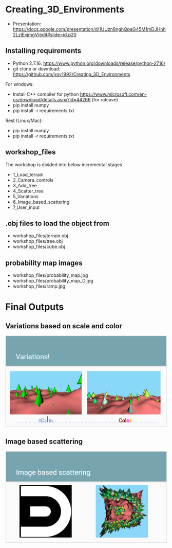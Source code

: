# Creating_3D_Environments
* Presentation: https://docs.google.com/presentation/d/1UUzn8nghQpaG45M1mDJHnh2LzjExjmgV/edit#slide=id.p20

## Installing requirements
* Python 2.7.16: https://www.python.org/downloads/release/python-2716/
* git clone or download: https://github.com/jroy1992/Creating_3D_Environments

For windows:
* Install C++ compiler for python https://www.microsoft.com/en-us/download/details.aspx?id=44266 (for ratcave)
* pip install numpy
* pip install -r requirements.txt

Rest (Linux/Mac):
* pip install numpy
* pip install -r requirements.txt

## workshop_files
The workshop is divided into below incremental stages
* 1_Load_terrain
* 2_Camera_controls
* 3_Add_tree
* 4_Scatter_tree
* 5_Variations
* 6_Image_based_scattering
* 7_User_input

## .obj files to load the object from
* workshop_files/terrain.obj
* workshop_files/tree.obj
* workshop_files/cube.obj 

## probability map images
* workshop_files/probability_map.jpg
* workshop_files/probability_map_D.jpg
* workshop_files/ramp.jpg

# Final Outputs

## Variations based on scale and color
![Color and scale variations](https://github.com/jroy1992/Creating_3D_Environments/blob/master/Variations.PNG)

## Image based scattering
![Image based scattering](https://github.com/jroy1992/Creating_3D_Environments/blob/master/Image_based_scattering.PNG)
